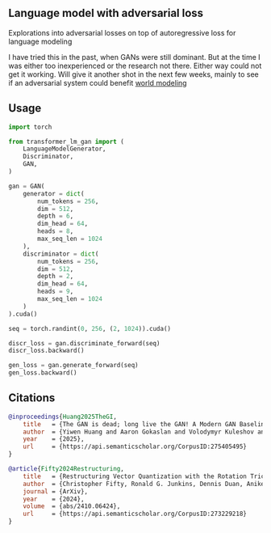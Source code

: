 
## Language model with adversarial loss

Explorations into adversarial losses on top of autoregressive loss for language modeling

I have tried this in the past, when GANs were still dominant. But at the time I was either too inexperienced or the research not there. Either way could not get it working. Will give it another shot in the next few weeks, mainly to see if an adversarial system could benefit [world modeling](https://github.com/lucidrains/improving-transformers-world-model-for-rl)

## Usage

```python
import torch

from transformer_lm_gan import (
    LanguageModelGenerator,
    Discriminator,
    GAN,
)

gan = GAN(
    generator = dict(
        num_tokens = 256,
        dim = 512,
        depth = 6,
        dim_head = 64,
        heads = 8,
        max_seq_len = 1024
    ),
    discriminator = dict(
        num_tokens = 256,
        dim = 512,
        depth = 2,
        dim_head = 64,
        heads = 9,
        max_seq_len = 1024
    )
).cuda()

seq = torch.randint(0, 256, (2, 1024)).cuda()

discr_loss = gan.discriminate_forward(seq)
discr_loss.backward()

gen_loss = gan.generate_forward(seq)
gen_loss.backward()
```

## Citations

```bibtex
@inproceedings{Huang2025TheGI,
    title   = {The GAN is dead; long live the GAN! A Modern GAN Baseline},
    author  = {Yiwen Huang and Aaron Gokaslan and Volodymyr Kuleshov and James Tompkin},
    year    = {2025},
    url     = {https://api.semanticscholar.org/CorpusID:275405495}
}
```

```bibtex
@article{Fifty2024Restructuring,
    title   = {Restructuring Vector Quantization with the Rotation Trick},
    author  = {Christopher Fifty, Ronald G. Junkins, Dennis Duan, Aniketh Iyengar, Jerry W. Liu, Ehsan Amid, Sebastian Thrun, Christopher Ré},
    journal = {ArXiv},
    year    = {2024},
    volume  = {abs/2410.06424},
    url     = {https://api.semanticscholar.org/CorpusID:273229218}
}
```
